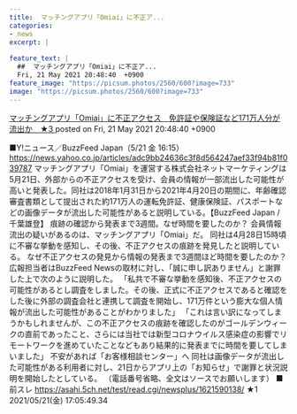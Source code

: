 ```yaml
---
title:  マッチングアプリ「Omiai」に不正ア...
categories:
- news
excerpt: |
  
feature_text: |
  ##  マッチングアプリ「Omiai」に不正ア...
  Fri, 21 May 2021 20:48:40  +0900
feature_image: "https://picsum.photos/2560/600?image=733"
image: "https://picsum.photos/2560/600?image=733"
---
```


[ マッチングアプリ「Omiai」に不正アクセス　免許証や保険証など171万人分が流出か　★3  ](https://asahi.5ch.net/test/read.cgi/newsplus/1621597720/)
posted on Fri, 21 May 2021 20:48:40  +0900

<!--more-->

■Y!ニュース／BuzzFeed Japan（5/21 金 16:15） https://news.yahoo.co.jp/articles/adc9bb24636c3f8d564247aef33f94b81f039787 マッチングアプリ「Omiai」を運営する株式会社ネットマーケティングは5月21日、外部からの不正アクセスを受け、会員の情報が一部流出した可能性が高いと発表した。同社は2018年1月31日から2021年4月20日の期間に、年齢確認審査書類として提出された約171万人の運転免許証、健康保険証、パスポートなどの画像データが流出した可能性があると説明している。【BuzzFeed Japan / 千葉雄登】 痕跡の確認から発表まで3週間。なぜ時間を要したのか？ 会員情報流出の疑いがあるのは、マッチングアプリ「Omiai」だ。 同社は4月28日15時頃に不審な挙動を感知し、その後、不正アクセスの痕跡を発見したと説明している。 なぜ不正アクセスの発見から情報の発表まで3週間ほど時間を要したのか？ 広報担当者はBuzzFeed Newsの取材に対し、「誠に申し訳ありません」と謝罪した上で次のように説明した。 「私共で不審な挙動を感知後、不正アクセスの可能性があるとし調査をしました。その後、正式に不正アクセスであると確認をした後に外部の調査会社と連携して調査を開始し、171万件という膨大な個人情報が流出した可能性があることがわかりました」 「これは言い訳になってしまうかもしれませんが、この不正アクセスの痕跡を確認したのがゴールデンウィークの直前であったこと、さらには当社では新型コロナウイルス感染症の影響でリモートワークを進めていたことなどもあり結果的に発表までに時間を要してしまいました」 不安があれば「お客様相談センター」へ 同社は画像データが流出した可能性がある利用者に対し、21日からアプリ上の「お知らせ」で謝罪と状況説明を開始したとしている。 （電話番号省略、全文はソースでお願いします） ■前スレ https://asahi.5ch.net/test/read.cgi/newsplus/1621590138/ ★1　2021/05/21(金) 17:05:49.34

